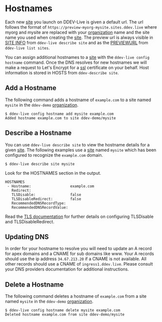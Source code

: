 # Hostnames

Each new [site](sites.md) you launch on DDEV-Live is given a default url. The url follows the format of `https://preview-myorg-mysite.sites.ddev.live` where myorg and mysite are replaced with your [organization](organizations.md) name and the site name you used when creating the [site](sites.md). The preview url is always visible in [SITE INFO](https://docs.ddev.com/sites/) from `ddev-live describe site` and as the [PREVIEWURL](https://docs.ddev.com/sites/) from `ddev-live list sites`.

You can assign additional hostnames to a [site](sites.md) with the `ddev-live config hostname` command. Once the DNS resolves for new hostnames we will make a request to Let's Encrypt for a [ssl](tls.md) certificate on your behalf. Host information is stored in HOSTS from `ddev-describe site`.

## Add a Hostname
The following command adds a hostname of `example.com` to a site named `mysite` in the `ddev-demo` [organization](organizations.md).

```
$ ddev-live config hostname add mysite example.com
Added hostname example.com to site ddev-demo/mysite
```

## Describe a Hostname
You can use `ddev-live describe site` to view the hostname details for a given [site](sites.md). The following examples use a [site](sites.md) named `mysite` which has been configured to recognize the `example.com` domain.

```
$ ddev-live describe site mysite
```
Look for the HOSTNAMES section in the output.
```
HOSTNAMES
 - Hostname:                  example.com
   Redirect:
   TLSDisable:                false
   TLSDisableRedirect:        false
   RecommendedDNSRecordType:
   RecommendedDNSRecordValue:
```
Read the [TLS documentation](https://docs.ddev.com/sites/) for further details on configuring TLSDisable and TLSDisableRedirect.

## Updating DNS
In order for your hostname to resolve you will need to update an A record for apex domains and a CNAME for sub domains like www. Your A records should use the ip address `34.67.213.20` if a CNAME is not available. All other records should use a CNAME of `ingress1.ddev.live`. Please consult your DNS providers documentation for additional instructions.

## Delete a Hostname
The following command deletes a hostname of `example.com` from a site named `mysite` in the `ddev-demo` [organization](organizations.md).

```
$ ddev-live config hostname delete mysite example.com
Deleted hostname example.com from site ddev-demo/mysite
```
